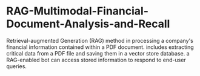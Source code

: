 # RAG-Multimodal-Financial-Document-Analysis-and-Recall
Retrieval-augmented Generation (RAG) method in processing a company's financial information contained within a PDF document. includes extracting critical data from a PDF file and saving them in a vector store database.  a RAG-enabled bot can access stored information to respond to end-user queries.
